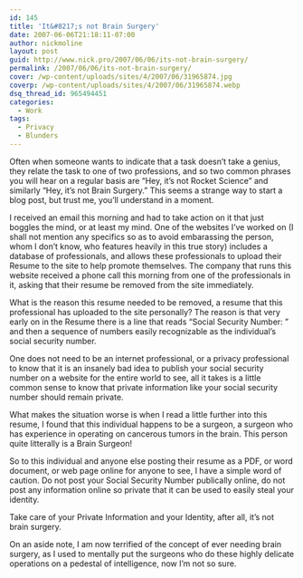 ```yaml
---
id: 145
title: 'It&#8217;s not Brain Surgery'
date: 2007-06-06T21:18:11-07:00
author: nickmoline
layout: post
guid: http://www.nick.pro/2007/06/06/its-not-brain-surgery/
permalink: /2007/06/06/its-not-brain-surgery/
cover: /wp-content/uploads/sites/4/2007/06/31965874.jpg
coverp: /wp-content/uploads/sites/4/2007/06/31965874.webp
dsq_thread_id: 965494451
categories:
  - Work
tags:
  - Privacy
  - Blunders
---
```

Often when someone wants to indicate that a task doesn&#8217;t take a genius, they relate the task to one of two professions, and so two common phrases you will hear on a regular basis are &#8220;Hey, it&#8217;s not Rocket Science&#8221; and similarly &#8220;Hey, it&#8217;s not Brain Surgery.&#8221; This seems a strange way to start a blog post, but trust me, you&#8217;ll understand in a moment.  

<!--more-->
  
I received an email this morning and had to take action on it that just boggles the mind, or at least my mind. One of the websites I&#8217;ve worked on (I shall not mention any specifics so as to avoid embarassing the person, whom I don&#8217;t know, who features heavily in this true story) includes a database of professionals, and allows these professionals to upload their Resume to the site to help promote themselves. The company that runs this website received a phone call this morning from one of the professionals in it, asking that their resume be removed from the site immediately.

What is the reason this resume needed to be removed, a resume that this professional has uploaded to the site personally? The reason is that very early on in the Resume there is a line that reads &#8220;Social Security Number: &#8221; and then a sequence of numbers easily recognizable as the individual&#8217;s social security number.

One does not need to be an internet professional, or a privacy professional to know that it is an insanely bad idea to publish your social security number on a website for the entire world to see, all it takes is a little common sense to know that private information like your social security number should remain private.

What makes the situation worse is when I read a little further into this resume, I found that this individual happens to be a surgeon, a surgeon who has experience in operating on cancerous tumors in the brain. This person quite litterally is a Brain Surgeon!

So to this individual and anyone else posting their resume as a PDF, or word document, or web page online for anyone to see, I have a simple word of caution. Do not post your Social Security Number publically online, do not post any information online so private that it can be used to easily steal your identity.

Take care of your Private Information and your Identity, after all, it&#8217;s not brain surgery.

On an aside note, I am now terrified of the concept of ever needing brain surgery, as I used to mentally put the surgeons who do these highly delicate operations on a pedestal of intelligence, now I&#8217;m not so sure.